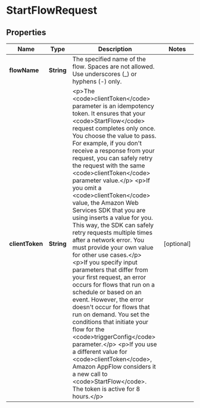 

# StartFlowRequest


## Properties

| Name | Type | Description | Notes |
|------------ | ------------- | ------------- | -------------|
|**flowName** | **String** |  The specified name of the flow. Spaces are not allowed. Use underscores (_) or hyphens (-) only.  |  |
|**clientToken** | **String** | &lt;p&gt;The &lt;code&gt;clientToken&lt;/code&gt; parameter is an idempotency token. It ensures that your &lt;code&gt;StartFlow&lt;/code&gt; request completes only once. You choose the value to pass. For example, if you don&#39;t receive a response from your request, you can safely retry the request with the same &lt;code&gt;clientToken&lt;/code&gt; parameter value.&lt;/p&gt; &lt;p&gt;If you omit a &lt;code&gt;clientToken&lt;/code&gt; value, the Amazon Web Services SDK that you are using inserts a value for you. This way, the SDK can safely retry requests multiple times after a network error. You must provide your own value for other use cases.&lt;/p&gt; &lt;p&gt;If you specify input parameters that differ from your first request, an error occurs for flows that run on a schedule or based on an event. However, the error doesn&#39;t occur for flows that run on demand. You set the conditions that initiate your flow for the &lt;code&gt;triggerConfig&lt;/code&gt; parameter.&lt;/p&gt; &lt;p&gt;If you use a different value for &lt;code&gt;clientToken&lt;/code&gt;, Amazon AppFlow considers it a new call to &lt;code&gt;StartFlow&lt;/code&gt;. The token is active for 8 hours.&lt;/p&gt; |  [optional] |



